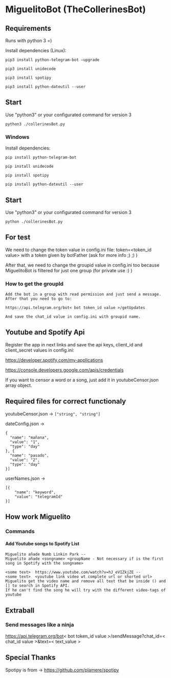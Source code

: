# MiguelitoBot (TheCollerinesBot)

## Requirements

Runs with python 3 =)

Install dependencies (Linux):
```
pip3 install python-telegram-bot —upgrade
```
```
pip3 install unidecode
```
```
pip3 install spotipy
```
```
pip3 install python-dateutil --user
```
## Start

Use "python3" or your configurated command for version 3

```
python3 ./collerinesBot.py
```

### Windows
Install dependencies:
```
pip install python-telegram-bot
```
```
pip install unidecode
```
```
pip install spotipy
```
```
pip install python-dateutil --user
```
## Start

Use "python3" or your configurated command for version 3

```
python ./collerinesBot.py
```

## For test

We need to change the token value in config.ini file: token=<token_id value> with a token given by botFather (ask for more info ;) ;) )

After that, we need to change the groupid value in config.ini too because MiguelitoBot is filtered for just one group (for private use :) ) 

### How to get the groupId
```
Add the bot in a group with read permission and just send a message.
After that you need to go to:

https://api.telegram.org/bot< bot token_id value >/getUpdates

And save the chat_id value in config.ini with groupid name.
```

## Youtube and Spotify Api
Register the app in next links and save the api keys, client_id and client_secret values in config.ini:

https://developer.spotify.com/my-applications

https://console.developers.google.com/apis/credentials

If you want to censor a word or a song, just add it in youtubeCensor.json array object.

## Required files for correct functionaly
youtubeCensor.json -> ```["string", "string"]```

dateConfig.json -> 
```
{
  "name": "mañana",
  "value": "1",
  "type": "day"
}, {
  "name": "pasado",
  "value": "2",
  "type": "day"
}]
```

userNames.json -> 
```
[{
	"name": "keyword",
	"value": "telegramId"
}]
```

## How work Miguelito
### Commands
#### Add Youtube songs to Spotify List
```
Miguelito añade Numb Linkin Park -- 
Miguelito añade <songname> <groupName - Not necessary if is the first song in Spotify with the songname> 

```
``` 
<some text>  https://www.youtube.com/watch?v=hJ_eVIZkjZE --
<some text>  <youtube link video wt complete url or shorted url>
Miguelito get the video name and remove all text that be inside () and [] to search in Spotify API.
If he can't find the song he will try with the different video-tags of youtube

```

## Extraball
### Send messages like a ninja

https://api.telegram.org/bot< bot token_id value >/sendMessage?chat_id=< chat_id value >&text=< text_value >

## Special Thanks

Spotipy is from -> https://github.com/plamere/spotipy 
